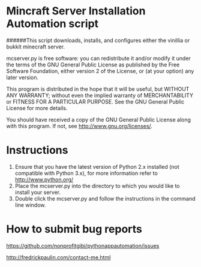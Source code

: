 Mincraft Server Installation Automation script
==============================================

######This script downloads, installs, and configures either the vinillia or bukkit minecraft server.





mcserver.py is free software: you can redistribute it and/or modify
it under the terms of the GNU General Public License as published by
the Free Software Foundation, either version 2 of the License, or
(at your option) any later version.

This program is distributed in the hope that it will be useful,
but WITHOUT ANY WARRANTY; without even the implied warranty of
MERCHANTABILITY or FITNESS FOR A PARTICULAR PURPOSE.  See the
GNU General Public License for more details.

You should have received a copy of the GNU General Public License
along with this program.  If not, see <http://www.gnu.org/licenses/>.




Instructions
==============================================
1. Ensure that you have the latest version of Python 2.x installed (not compatible with Python 3.x), for more information refer to http://www.python.org/
2. Place the mcserver.py into the directory to which you would like to install your server.
3. Double click the mcserver.py and follow the instructions in the command line window.



How to submit bug reports
==============================================
https://github.com/nonprofitgibi/pythonappautomation/issues

http://fredrickpaulin.com/contact-me.html
